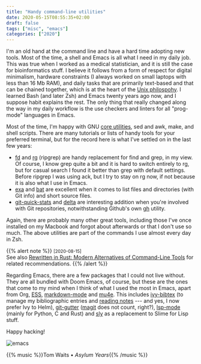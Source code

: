 ```yaml
---
title: "Handy command-line utilities"
date: 2020-05-15T08:55:35+02:00
draft: false
tags: ["misc", "emacs"]
categories: ["2020"]
---
```


I'm an old hand at the command line and have a hard time adopting new tools. Most of the time, a shell and Emacs is all what I need in my daily job. This was true when I worked as a medical statistician, and it is still the case for bioinformatics stuff. I believe it follows from a form of respect for digital minimalism, hardware constraints (I always worked on small laptops with less than 16 Mb RAM), and daily tasks that are primarily text-based and that can be chained together, which is at the heart of the [Unix philospohy](https://en.wikipedia.org/wiki/Unix_philosophy). I learned Bash (and later Zsh) and Emacs twenty years ago now, and I suppose habit explains the rest. The only thing that really changed along the way in my daily workflow is the use checkers and linters for all "prog-mode" languages in Emacs.

Most of the time, I'm happy with GNU [core utilities](https://www.gnu.org/software/coreutils/coreutils.html), sed and awk, make, and shell scripts. There are many tutorials or lists of handy tools for your preferred terminal, but for the record here is what I've settled on in the last few years:

- [fd](https://github.com/sharkdp/fd) and [rg](https://github.com/BurntSushi/ripgrep) (ripgrep) are handy replacement for find and grep, in my view. Of course, I know grep quite a bit and it is hard to switch entirely to rg, but for casual search I found it better than grep with default settings. Before ripgrep I was using ack, but I try to stay on rg now, if not because it is also what I use in Emacs.
- [exa](https://github.com/ogham/exa) and [bat](https://github.com/sharkdp/bat) are excellent when it comes to list files and directories (with Git info) and short source files.
- [git-quick-stats](https://github.com/arzzen/git-quick-stats) and [delta](https://github.com/dandavison/delta) are interesting addition when you're involved with Git repositories, notwithstanding Github's own [gh](https://github.com/cli/cli) utility.

Again, there are probably many other great tools, including those I've once installed on my Macbook and forgot about afterwards or that I don't use so much. The above utilities are part of the commands I use almost every day in Zsh.

{{% alert note %}}
<small>[2020-08-15]</small><br>
See also [Rewritten in Rust: Modern Alternatives of Command-Line Tools](https://zaiste.net/posts/shell-commands-rust/) for related recommendations.
{{% /alert %}}

Regarding Emacs, there are a few packages that I could not live without. They are all bundled with Doom Emacs, of course, but these are the ones that come to my mind when I think of what I used the most in Emacs, apart from Org, [ESS](https://ess.r-project.org), [markdown-mode](http://jblevins.org/projects/markdown-mode/) and [mu4e](https://www.djcbsoftware.nl/code/mu/mu4e.html). This includes [ivy-bibtex](https://github.com/tmalsburg/helm-bibtex) (to manage my bibliographic entries and [reading notes](/post/notes-taking-workflow/) --- and yes, I now prefer Ivy to Helm), [git-gutter](https://github.com/emacsorphanage/git-gutter) ([magit](https://magit.vc) does not count, right?), [lsp-mode](https://github.com/emacs-lsp/lsp-mode) (mainly for Python, C and Rust) and [sly](https://github.com/joaotavora/sly) as a replacement to Slime for Lisp stuff.

Happy hacking!

![emacs](/img/2020-05-15-20-35-35.png)

{{% music %}}Tom Waits • _Asylum Years_{{% /music %}}
